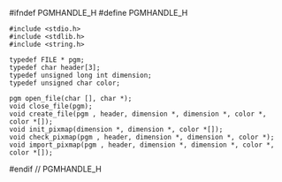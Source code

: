 #ifndef PGMHANDLE_H
    #define PGMHANDLE_H

    #include <stdio.h>
    #include <stdlib.h>
    #include <string.h>

    typedef FILE * pgm;
    typedef char header[3];
    typedef unsigned long int dimension;
    typedef unsigned char color;

    pgm open_file(char [], char *);
    void close_file(pgm);
    void create_file(pgm , header, dimension *, dimension *, color *, color *[]);
    void init_pixmap(dimension *, dimension *, color *[]);
    void check_pixmap(pgm , header, dimension *, dimension *, color *);
    void import_pixmap(pgm , header, dimension *, dimension *, color *, color *[]);
#endif // PGMHANDLE_H
